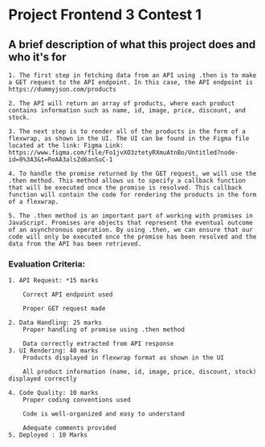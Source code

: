 
# Project Frontend 3 Contest 1

## A brief description of what this project does and who it's for

    1. The first step in fetching data from an API using .then is to make a GET request to the API endpoint. In this case, the API endpoint is https://dummyjson.com/products

    2. The API will return an array of products, where each product contains information such as name, id, image, price, discount, and stock.

    3. The next step is to render all of the products in the form of a flexwrap, as shown in the UI. The UI can be found in the Figma file located at the link: Figma Link: https://www.figma.com/file/Fo1jvXO3ztetyRXmuAtnBo/Untitled?node-id=0%3A3&t=RoAA3alsZd6anSuC-1

    4. To handle the promise returned by the GET request, we will use the .then method. This method allows us to specify a callback function that will be executed once the promise is resolved. This callback function will contain the code for rendering the products in the form of a flexwrap.

    5. The .then method is an important part of working with promises in JavaScript. Promises are objects that represent the eventual outcome of an asynchronous operation. By using .then, we can ensure that our code will only be executed once the promise has been resolved and the data from the API has been retrieved.




### Evaluation Criteria:
    1. API Request: *15 marks

        Correct API endpoint used

        Proper GET request made

    2. Data Handling: 25 marks
        Proper handling of promise using .then method

        Data correctly extracted from API response
    3. UI Rendering: 40 marks
        Products displayed in flexwrap format as shown in the UI

        All product information (name, id, image, price, discount, stock) displayed correctly

    4. Code Quality: 10 marks
        Proper coding conventions used

        Code is well-organized and easy to understand

        Adequate comments provided
    5. Deployed : 10 Marks
